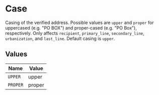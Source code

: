 # Case

Casing of the verified address. Possible values are `upper` and `proper` for uppercased (e.g. "PO BOX") and proper-cased (e.g. "PO Box"), respectively. Only affects `recipient`, `primary_line`, `secondary_line`, `urbanization`, and `last_line`. Default casing is `upper`.


## Values

| Name     | Value    |
| -------- | -------- |
| `UPPER`  | upper    |
| `PROPER` | proper   |